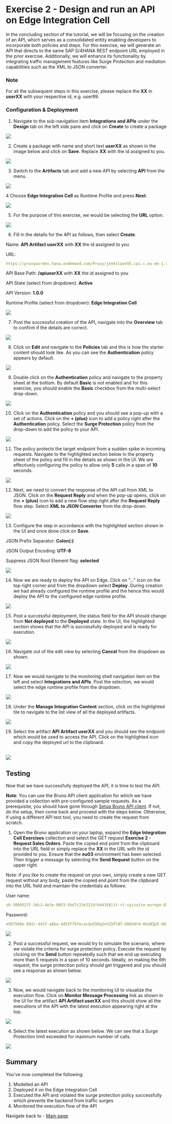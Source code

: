 # Exercise 2 - Design and run an API on Edge Integration Cell

In the concluding section of the tutorial, we will be focusing on the creation of an API, which serves as a consolidated entity enabling developers to incorporate both policies and steps. For this exercise, we will generate an API that directs to the same SAP S/4HANA REST endpoint URL employed in the prior exercise. Additionally, we will enhance its functionality by integrating traffic management features like Surge Protection and mediation capabilities such as the XML to JSON converter.

### Note

For all the subsequent steps in this exercise, please replace the **XX** in **userXX** with your respective id, e.g. user99.

### Configuration & Deployment

1. Navigate to the sub-navigation item **Integrations and APIs** under the **Design** tab on the left side pane and click on **Create** to create a package

![](/exercises/ex4/images/04_01_0010.png)

2. Create a package with name and short text **userXX** as shown in the image below and click on **Save**. Replace **XX** with the id assigned to you.

![](/exercises/ex4/images/00-02-SavePackage.png)

3. Switch to the **Artifacts** tab and add a new API by selecting **API** from the menu.

![](/exercises/ex4/images/04_03_0010.png)

4 Choose **Edge Integration Cell** as Runtime Profile and press **Next**.

![](/exercises/ex4/images/04_04_0009.png)

5. For the purpose of this exercise, we would be selecting the **URL** option.

![](/exercises/ex4/images/04_04_0010.png)

6. Fill in the details for the API as follows, then select **Create**.

Name: **API Artifact userXX** with **XX** the id assigned to you

URL:
```yaml 
https://proxyavrdev.hana.ondemand.com/Proxy/jenkslave55.cpi.c.eu-de-1.cloud.sap/9912/sap/bc/srt/scs_ext/sap/salesorderbulkrequest_in
```

API Base Path: **/apiuserXX** with **XX** the id assigned to you

API State (select from dropdown): **Active**

API Version: **1.0.0**

Runtime Profile (select from dropdown): **Edge Integration Cell**

![](/exercises/ex4/images/04_05_0010.png)

7. Post the successful creation of the API, navigate into the **Overview** tab to confirm if the details are correct.

![](/exercises/ex4/images/04_06_0010.png)

8. Click on **Edit** and navigate to the **Policies** tab and this is how the starter content should look like. As you can see the **Authentication** policy appears by default. 

![](/exercises/ex4/images/04_07_01_0010.png)

9. Double click on the **Authentication** policy and navigate to the property sheet at the bottom. By default **Basic** is not enabled and for this exercise, you should enable the **Basic** checkbox from the multi-select drop-down.

![](/exercises/ex4/images/04_07_02_0010.png)

10. Click on the **Authentication** policy and you should see a pop-up with a set of actions. Click on the **+ (plus)** icon to add a policy right after the **Authentication** policy. Select the **Surge Protection** policy from the drop-down to add the policy to your API.

![](/exercises/ex4/images/04_08_0010.png)

11. The policy protects the target endpoint from a sudden spike in incoming requests. Navigate to the highlighted section below in the property sheet of the policy and fill in the details as shown in the UI. We are effectively configuring the policy to allow only **5** calls in a span of **10** seconds.

![](/exercises/ex4/images/04_09_0010.png)

12. Next, we need to convert the response of the API call from XML to JSON. Click on the **Request Reply** and when the pop-up opens, click on the **+ (plus)** icon to add a new flow step right after the **Request Reply** flow step. Select **XML to JSON Converter** from the drop-down.

![](/exercises/ex4/images/04_10_01_0010.png)

13. Configure the step in accordance with the highlighted section shown in the UI and once done click on **Save**.

JSON Prefix Separator: **Colon(:)**

JSON Output Encoding: **UTF-8**

Suppress JSON Root Element flag: **selected**

![](/exercises/ex4/images/04_10_02_0010.png)

14. Now we are ready to deploy the API on Edge. Click on "..." icon on the top right corner and from the dropdown select **Deploy**. During creation we had already configured the runtime profile and the hence this would deploy the API to the configured edge runtime profile.

![](/exercises/ex4/images/04_11_0010.png)

15. Post a successful deployment, the status field for the API should change from **Not deployed** to the **Deployed** state. In the UI, the highlighted section shows that the API is successfully deployed and is ready for execution.

![](/exercises/ex4/images/04_12_0010.png)

16. Navigate out of the edit view by selecting **Cancel** from the dropdown as shown.

![](/exercises/ex4/images/04_13_0010.png)

17. Now we would navigate to the monitoring shell navigation item on the left and select **Integrations and APIs**. Post the selection, we would select the edge runtime profile from the dropdown.

![](/exercises/ex4/images/04_14_0010.png)

18. Under the **Manage Integration Content** section, click on the highlighted tile to navigate to the list view of all the deployed artifacts.

![](/exercises/ex4/images/04_15_0010.png)

19. Select the artifact **API Artifact userXX** and you should see the endpoint which would be used to access the API. Click on the highlighted icon and copy the deployed url to the clipboard.

<br>![](/exercises/ex4/images/04_16_0010.png)

## Testing

Now that we have successfully deployed the API, it is time to test the API.

**Note**: You can use the Bruno API client application for which we have provided a collection with pre-configured sample requests. As a prerequisite, you should have gone through [Setup Bruno API client](../prep/). If not, do the setup, then come back and proceed with the steps below. Otherwise, if using a different API test tool, you need to create the request from scratch.

1. Open the Bruno application on your laptop, expand the **Edge Integration Cell Exercises** collection and select the GET request **Exercise 2 - Request Sales Orders**. Paste the copied end point from the clipboard into the URL field or simply replace the **XX** in the URL with the id provided to you. Ensure that the **eu03** environment has been selected. Then trigger a message by selecting the **Send Request** button on the upper right.

Note: if you like to create the request on your own, simply create a new GET request without any body, paste the copied end point from the clipboard into the URL field and maintain the credentials as follows:

User name:
```yaml 
sb-3009327f-3dc1-4e3e-9853-5bd7c23e221d!b44358|it-rt-cpisuite-europe-03!b18631
```

Password:
```yaml 
e507568e-892c-443f-a6ba-4d53f76fecac$wS5Kq2nV25PlNT-U8bh8Yd-HGoBZpO-XW7Za9X3URE0=
```

![](/exercises/ex4/images/04_19_0010.png)

2. Post a successful request, we would try to simulate the scenario, where we violate the criteria for surge protection policy. Execute the request by clicking on the **Send** button repeatedly such that we end up executing more than 5 requests in a span of 10 seconds. Ideally, on making the 6th request, the surge protection policy should get triggered and you should see a response as shown below. 

![](/exercises/ex4/images/04_20_0010.png)

3. Now, we would navigate back to the monitoring UI to visualize the execution flow. Click on **Monitor Message Processing** link as shown in the UI for the artifact **API Artifact userXX** and this should show all the executions of the API with the latest execution appearing right at the top.

![](/exercises/ex4/images/04_21_0010.png)

4. Select the latest execution as shown below. We can see that a Surge Protection limit exceeded for maximum number of calls.

![](/exercises/ex4/images/04_22_0010.png)


## Summary

You've now completed the following:

1. Modelled an API
2. Deployed it on the Edge Integration Cell
3. Executed the API and violated the surge protection policy successfully which prevents the backend from traffic surges
4. Monitored the execution flow of the API 

Navigate back to - [Main page](/README.md)
